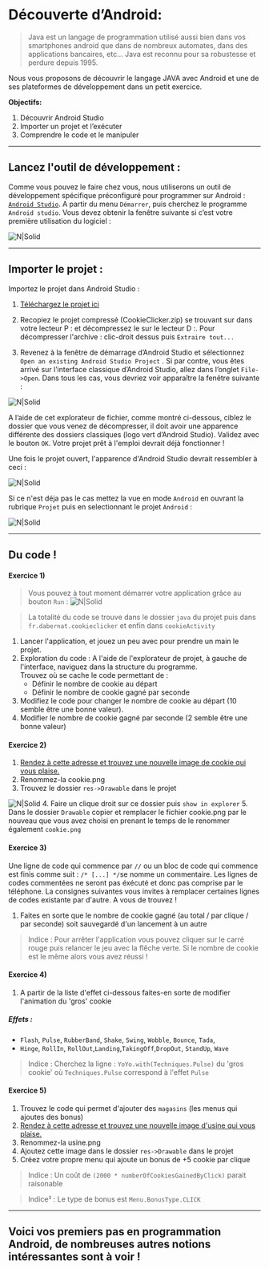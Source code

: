# Découverte d’Android:    
  
>Java est un langage de programmation utilisé aussi bien dans vos smartphones android que dans de nombreux automates, dans des applications bancaires, etc… 
>Java est reconnu pour sa robustesse et perdure depuis 1995.  
 
Nous vous proposons de découvrir le langage JAVA avec Android et une de ses plateformes de développement dans un petit exercice.  
 
**Objectifs:**

1.	Découvrir Android Studio  
2.	Importer un projet et l’exécuter 
3.	Comprendre le code et le manipuler 
 
---

## Lancez l'outil de développement :  
 
Comme vous pouvez le faire chez vous, nous utiliserons un outil de développement spécifique préconfiguré pour programmer sur Android : [`Android Studio`](http://developer.android.com/sdk/index.html). A partir du menu `Démarrer`, puis cherchez le programme `Android studio`.  Vous devez obtenir la fenêtre suivante si c’est votre première utilisation du logiciel :  
 
 ![N|Solid](http://damien.dabernat.fr/android/android1.jpg)

---

## Importer le projet : 
 
Importez le projet dans Android Studio : 

1.	[Téléchargez le projet ici](http://damien.dabernat.fr/android/CookieClicker.zip)  

2.	Recopiez le projet compressé (CookieClicker.zip) se trouvant sur dans votre lecteur P : et décompressez le sur le lecteur D :. 
Pour décompresser l'archive : clic-droit dessus puis ` Extraire tout... `
 
3.	Revenez à la fenêtre de démarrage d’Android Studio et sélectionnez `Open an existing Android Studio Project` . Si par contre, vous êtes arrivé sur l’interface classique d’Android Studio, allez dans l’onglet `File->Open`. Dans tous les cas, vous devriez voir apparaître la fenêtre suivante : 
 
   ![N|Solid](http://damien.dabernat.fr/android/android2.jpg)

A l’aide de cet explorateur de fichier, comme montré ci-dessous, ciblez le dossier que vous venez de décompresser, il doit avoir une apparence différente des dossiers classiques (logo vert d’Android Studio). Validez avec le bouton `OK`. Votre projet prêt à l'emploi devrait déjà fonctionner ! 
 
Une fois le projet ouvert, l'apparence d'Android Studio devrait ressembler à ceci : 
 
  ![N|Solid](http://damien.dabernat.fr/android/android3.jpg)
  
Si ce n'est déja pas le cas mettez la vue en mode `Android` en ouvrant la rubrique `Projet` puis en selectionnant le projet `Android` :

 ![N|Solid](http://damien.dabernat.fr/android/android5.jpg)
 
--- 
 
## Du code ! 
  
#### Exercice 1)
  
> Vous pouvez à tout moment démarrer votre application grâce au bouton `Run` : ![N|Solid](http://damien.dabernat.fr/android/android4.jpg)

> La totalité du code se trouve dans le dossier `java` du projet puis dans `fr.dabernat.cookieclicker` et enfin dans `cookieActivity`

1. Lancer l'application, et jouez un peu avec pour prendre un main le projet.
2. Exploration du code : 
A l'aide de l'explorateur de projet, à gauche de l'interface, naviguez dans la structure du programme.  
Trouvez où se cache le code permettant de : 
    * Définir le nombre de cookie au départ 
    * Définir le nombre de cookie gagné par seconde
3. Modifiez le code pour changer le nombre de cookie au départ (10 semble être une bonne valeur).
4. Modifier le nombre de cookie gagné par seconde (2 semble être une bonne valeur)

#### Exercice 2)

1. [Rendez à cette adresse et trouvez une nouvelle image de cookie qui vous plaise.](https://www.google.fr/search?q=cookie&tbm=isch&tbs=isz:m&*#tbs=isz:m&tbm=isch&q=cookie+png&*)
2. Renommez-la cookie.png
3. Trouvez le dossier `res->Drawable` dans le projet

 ![N|Solid](http://damien.dabernat.fr/android/android6.jpg)
4. Faire un clique droit sur ce dossier puis `show in explorer`
5. Dans le dossier `Drawable` copier et remplacer le fichier cookie.png par le nouveau que vous avez choisi en prenant le temps de le renommer également `cookie.png`

#### Exercice 3) 

Une ligne de code qui commence par `//` ou un bloc de code qui commence est finis comme suit : `/* [...] */`se nomme un commentaire. Les lignes de codes commentées ne seront pas éxécuté et donc pas comprise par le téléphone. La consignes suivantes vous invites à remplacer certaines lignes de codes existante par d'autre. A vous de trouvez !

1. Faites en sorte que le nombre de cookie gagné (au total / par clique / par seconde) soit sauvegardé d'un lancement à un autre

> Indice : Pour arrêter l'application vous pouvez cliquer sur le carré rouge puis relancer le jeu avec la flêche verte. Si le nombre de cookie est le même alors vous avez réussi !

#### Exercice 4) 
1. A partir de la liste d'effet ci-dessous faites-en sorte de modifier l'animation du 'gros' cookie
##### Effets :
  
* `Flash`, `Pulse`, `RubberBand`, `Shake`, `Swing`, `Wobble`, `Bounce`, `Tada`, 
* `Hinge`, `RollIn`, `RollOut`,`Landing`,`TakingOff`,`DropOut`, `StandUp`, `Wave`
  
> Indice : Cherchez la ligne : `YoYo.with(Techniques.Pulse)` du 'gros cookie' où `Techniques.Pulse` correspond à l'effet `Pulse`

#### Exercice 5) 

1. Trouvez le code qui permet d'ajouter des `magasins` (les menus qui ajoutes des bonus)
2. [Rendez à cette adresse et trouvez une nouvelle image d'usine qui vous plaise.](https://www.google.fr/search?q=cookie&tbm=isch&tbs=isz:m&*#q=factory+png&tbs=isz:i&tbm=isch&*)
3. Renommez-la usine.png
4. Ajoutez cette image dans le dossier `res->Drawable` dans le projet
3. Créez votre propre menu qui ajoute un bonus de +5 cookie par clique

>Indice : Un coût de `(2000 * numberOfCookiesGainedByClick)` parait raisonable

>Indice² : Le type de bonus est `Menu.BonusType.CLICK`

---

## Voici vos premiers pas en programmation Android, de nombreuses autres notions intéressantes sont à voir !





